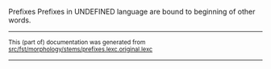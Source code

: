 Prefixes
Prefixes in UNDEFINED language are bound to beginning of other words.

* * *

<small>This (part of) documentation was generated from [src/fst/morphology/stems/prefixes.lexc.original.lexc](https://github.com/giellalt/lang-moh/blob/main/src/fst/morphology/stems/prefixes.lexc.original.lexc)</small>

---

